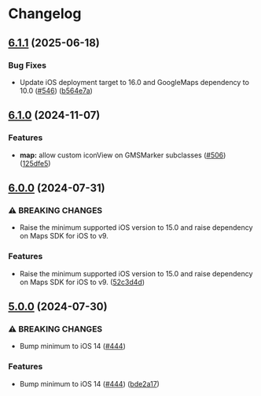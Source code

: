 # Changelog

## [6.1.1](https://github.com/googlemaps/google-maps-ios-utils/compare/v6.1.0...v6.1.1) (2025-06-18)


### Bug Fixes

* Update iOS deployment target to 16.0 and GoogleMaps dependency to 10.0 ([#546](https://github.com/googlemaps/google-maps-ios-utils/issues/546)) ([b564e7a](https://github.com/googlemaps/google-maps-ios-utils/commit/b564e7aed2813712c623b807e18d3277600f2c81))

## [6.1.0](https://github.com/googlemaps/google-maps-ios-utils/compare/v6.0.0...v6.1.0) (2024-11-07)


### Features

* **map:** allow custom iconView on GMSMarker subclasses ([#506](https://github.com/googlemaps/google-maps-ios-utils/issues/506)) ([125dfe5](https://github.com/googlemaps/google-maps-ios-utils/commit/125dfe516b0ad4497889da1ec3b6e02a38174ae9))

## [6.0.0](https://github.com/googlemaps/google-maps-ios-utils/compare/v5.0.0...v6.0.0) (2024-07-31)


### ⚠ BREAKING CHANGES

* Raise the minimum supported iOS version to 15.0 and raise dependency on Maps SDK for iOS to v9.

### Features

* Raise the minimum supported iOS version to 15.0 and raise dependency on Maps SDK for iOS to v9. ([52c3d4d](https://github.com/googlemaps/google-maps-ios-utils/commit/52c3d4d6b5b7d182d64b6442d0ceb2b76afe372d))

## [5.0.0](https://github.com/googlemaps/google-maps-ios-utils/compare/v4.2.2...v5.0.0) (2024-07-30)


### ⚠ BREAKING CHANGES

* Bump minimum to iOS 14 ([#444](https://github.com/googlemaps/google-maps-ios-utils/issues/444))

### Features

* Bump minimum to iOS 14 ([#444](https://github.com/googlemaps/google-maps-ios-utils/issues/444)) ([bde2a17](https://github.com/googlemaps/google-maps-ios-utils/commit/bde2a17bb01b17fe82ecfc6197255acebbb84644))
